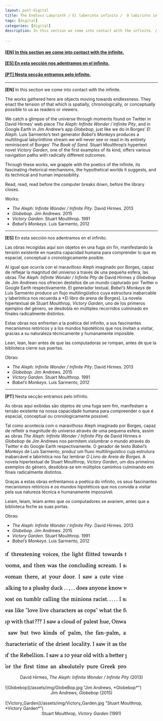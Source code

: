 ```yaml
---
layout: post-digital
title: The Endless Labyrinth / El laberinto infinito /  O labirinto infinito
tags: [digital]
categories: [digital]
description: In this section we come into contact with the infinite. / En esta sección nos adentramos en el infinito. / Nesta secção entramos pelo infinito.

---
```


<h4><a href="#EN">[EN] In this section we come into contact with the infinite.</a></h4>
<h4><a href="#ES">[ES] En esta sección nos adentramos en el infinito.</a></h4>
<h4><a href="#PT">[PT] Nesta secção entramos pelo infinito.</a></h4>

---

<a id="EN"/>**[EN]** In this section we come into contact with the infinite.

The works gathered here are objects moving towards endlessness. They enact the tension of that which is spatially, chronologically, or conceptually possible to us as readers or viewers.

We catch a glimpse of the universe through moments found on Twitter in David Hirmes’ web piece *The Aleph: Infinite Wonder / Infinite Pity*, and in Google Earth in Jim Andrew’s app *Globebop*, just like we do in Borges’ *El Aleph*. Luis Sarmento’s text generator *Babel’s Monkeys* produces a multilingual labyrinthine stream we will never see or read in its entirety reminiscent of Borges’ *The Book of Sand*. Stuart Moulthrop’s hypertext novel *Victory Garden*, one of the first examples of its kind, offers various navigation paths with radically different outcomes.

Through these works, we grapple with the poetics of the infinite, its fascinating rhetorical mechanisms, the hypothetical worlds it suggests, and its technical and human impossibility.

Read, read, read before the computer breaks down, before the library closes.

Works:

- *The Aleph: Infinite Wonder / Infinite Pity*. David Hirmes. 2013  
- *Globebop*. Jim Andrews. 2015
- *Victory Garden*. Stuart Moulthrop. 1991
- *Babel’s Monkeys*. Luis Sarmento, 2012

---

<a id="ES"/>**[ES]** En esta sección nos adentramos en el infinito.

Las obras recogidas aquí son objetos en una fuga sin fin, manifestando la tensión existente en nuestra capacidad humana para comprender lo que es espacial, conceptual o cronológicamente posible.

Al igual que ocurría con el maravilloso Aleph imaginado por Borges, capaz de reflejar la magnitud del universo a través de una pequeña esfera, las obras *The Aleph: Infinite Wonder / Infinite Pity* de David Hirmes y *Globebop* de Jim Andrews nos ofrecen destellos de un mundo capturado por Twitter o Google Earth respectivamente. El generador textual, *Babel’s Monkeys* de Luis Sarmento produce un flujo multilingüístico cuya estructura inabarcable y laberíntica nos recuerda a *El libro de arena de Borges]. La novela hipertextual de Stuart Moulthrop, *Victory Garden*, uno de los primeros ejemplos del género, se desdobla en múltiples recorridos culminado en finales radicalmente distintos.

Estas obras nos enfrentan a la poética del infinito, a sus fascinantes mecanismos retóricos y a los mundos hipotéticos que nos invitan a visitar, gracias a su naturaleza técnicamente y humanamente imposible.

Lean, lean, lean antes de que las computadoras se rompan, antes de que la biblioteca cierre sus puertas.

Obras:

- *The Aleph: Infinite Wonder / Infinite Pity*. David Hirmes. 2013  
- *Globebop*. Jim Andrews. 2015
- *Victory Garden*. Stuart Moulthrop. 1991
- *Babel’s Monkeys*. Luis Sarmento, 2012

---

<a id="PT"/>**[PT]** Nesta secção entramos pelo infinito.

As obras aqui exibidas são objetos de uma fuga sem fim, manifestam a tensão existente na nossa capacidade humana para compreender o que é espacial, conceptual ou cronologicamente possível.

Tal como acontecia com o maravilhoso Aleph imaginado por Borges, capaz de refletir a magnitude do universo através de uma pequena esfera, assim as obras *The Aleph: Infinite Wonder / Infinite Pity* de David Hirmes e *Globebop* de Jim Andrews nos permitem vislumbrar o mundo através do Twitter e do Google Earth respectivamente. O gerador de texto *Babel’s Monkeys* de Luís Sarmento, produz um fluxo multilinguístico cuja estrutura inabarcável e labiríntica nos faz lembrar *O Livro de Areia de Borges*. A novela hipertextual de Stuart Moulthrop, *Victory Garden*, um dos primeiros exemplos do género, desdobra-se em múltiplos caminhos culminando em finais radicalmente distintos.

Graças a estas obras enfrentamos a poética do infinito, os seus fascinantes mecanismos retóricos e os mundos hipotéticos que nos convida a visitar pela sua natureza técnica e humanamente impossível.

Leiam, leiam, leiam antes que os computadores se avariem, antes que a biblioteca feche as suas portas.

Obras:

- *The Aleph: Infinite Wonder / Infinite Pity*. David Hirmes. 2013  
- *Globebop*. Jim Andrews. 2015
- *Victory Garden*. Stuart Moulthrop. 1991
- *Babel’s Monkeys*. Luis Sarmento, 2012

![The Aleph: Infinite Wonder / Infinite Pity](/assets/img/AlephHirmes.jpg "David Hirmes, *The Aleph: Infinite Wonder / Infinite Pity*")
<center>David Hirmes, <em>The Aleph: Infinite Wonder / Infinite Pity</em> (2013)</center>
<br/>
![Globebop](/assets/img/GlobeBop.jpg "Jim Andrews, *Globebop*")
<center>Jim Andrews, <em>Globebop</em> (2015)</center>
<br/>
![Victory_Garden](/assets/img/Victory_Garden.jpg "Stuart Moulthrop, *Victory Garden*")
<center>Stuart Moulthrop, <em>Victory Garden</em> (1991)</center>
